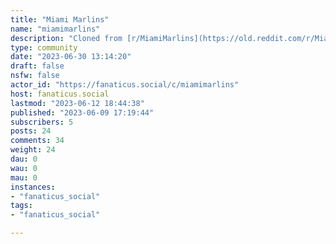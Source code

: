 ```yaml
---
title: "Miami Marlins" 
name: "miamimarlins"
description: "Cloned from [r/MiamiMarlins](https://old.reddit.com/r/MiamiMarlins)# Looking for mods!"
type: community
date: "2023-06-30 13:14:20"
draft: false
nsfw: false
actor_id: "https://fanaticus.social/c/miamimarlins"
host: fanaticus.social
lastmod: "2023-06-12 18:44:38"
published: "2023-06-09 17:19:44"
subscribers: 5
posts: 24
comments: 34
weight: 24
dau: 0
wau: 0
mau: 0
instances:
- "fanaticus_social"
tags: 
- "fanaticus_social"

---
```

